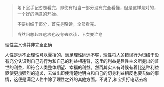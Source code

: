 >
>
>地下室手记匆匆看完，即使有相当一部分没有完全看懂，但是这样是对的，一个好的满意的开始。
>
>不要纠结于部分，首先是略读，全部看完。
>
>当然回想起来这次也没有去略读，下次要注意

理性主义也并非完全正确

人性是远不止理性可以囊括的，满足理性远远不够，理性将人的错误行为归结于没有充分认识到自己的行为和自己的利益相违背，这里的利益是理性主义所提出的普世的利益，即符合人类整体期望、幸福的利益。然而其实人有时候有着比这种利益驱使更加强烈的追求，去做出即使清楚地明白和自己的切身利益相反也要去做的事情，这便是满足人性中除了理性之外的其他方面。不说了,和宝贝打电话去咯